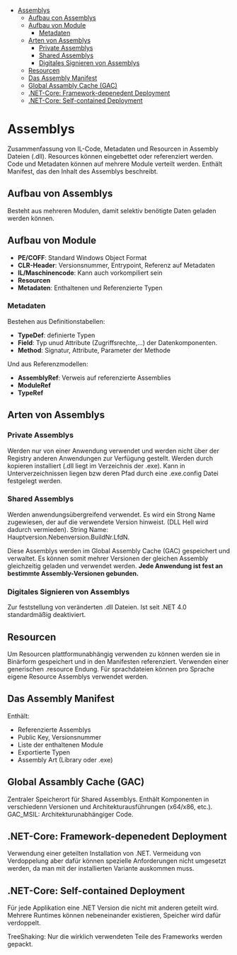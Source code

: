 - [Assemblys](#assemblys)
    - [Aufbau con Assemblys](#aufbau-con-assemblys)
    - [Aufbau von Module](#aufbau-von-module)
        - [Metadaten](#metadaten)
    - [Arten von Assemblys](#arten-von-assemblys)
        - [Private Assemblys](#private-assemblys)
        - [Shared Assemblys](#shared-assemblys)
        - [Digitales Signieren von Assemblys](#digitales-signieren-von-assemblys)
    - [Resourcen](#resourcen)
    - [Das Assembly Manifest](#das-assembly-manifest)
    - [Global Assambly Cache (GAC)](#global-assambly-cache-gac)
    - [.NET-Core: Framework-depenedent Deployment](#net-core-framework-depenedent-deployment)
    - [.NET-Core: Self-contained Deployment](#net-core-self-contained-deployment)

# Assemblys

Zusammenfassung von IL-Code, Metadaten und Resourcen in Assembly Dateien (.dll). Resources können eingebettet oder referenziert werden. Code und Metadaten können auf mehrere Module verteilt werden. Enthält Manifest, das den Inhalt des Assemblys beschreibt.

## Aufbau von Assemblys

Besteht aus mehreren Modulen, damit selektiv benötigte Daten geladen werden können.

## Aufbau von Module

* **PE/COFF**: Standard Windows Object Format
* **CLR-Header**: Versionsnummer, Entrypoint, Referenz auf Metadaten
* **IL/Maschinencode**: Kann auch vorkompiliert sein
* **Resourcen**
* **Metadaten**: Enthaltenen und Referenzierte Typen

### Metadaten

Bestehen aus Definitionstabellen:

* **TypeDef**: definierte Typen
* **Field**: Typ unud Attribute (Zugriffsrechte,...) der Datenkomponenten.
* **Method**: Signatur, Attribute, Parameter der Methode

Und aus Referenzmodellen:

* **AssemblyRef**: Verweis auf referenzierte Assemblies
* **ModuleRef**
* **TypeRef**

## Arten von Assemblys

### Private Assemblys

Werden nur von einer Anwendung verwendet und werden nicht über der Registry anderen Anwendungen zur Verfügung gestellt. Werden durch kopieren installiert (.dll liegt im Verzeichnis der .exe). Kann in Unterverzeichnissen liegen bzw deren Pfad durch eine .exe.config Datei festgelegt werden.

### Shared Assemblys

Werden anwendungsübergreifend verwendet. Es wird ein Strong Name zugewiesen, der auf die verwendete Version hinweist. (DLL Hell wird dadurch vermieden). String Name: Hauptversion.Nebenversion.BuildNr.LfdN.

Diese Assemblys werden im Global Assembly Cache (GAC) gespeichert und verwaltet. Es können somit mehrer Versionen der gleichen Assembly gleichzeitig geladen und verwendet werden.
**Jede Anwendung ist fest an bestimmte Assembly-Versionen gebunden.**

### Digitales Signieren von Assemblys

Zur feststellung von veränderten .dll Dateien. Ist seit .NET 4.0 standardmäßig deaktiviert.

## Resourcen

Um Resourcen plattformunabhängig verwenden zu können werden sie in Binärform gespeichert und in den Manifesten referenziert. Verwenden einer generischen .resource Endung. Für sprachdateien können pro Sprache eigene Resource Assemblys verwendet werden.

## Das Assembly Manifest

Enthält:

* Referenzierte Assemblys
* Public Key, Versionsnummer
* Liste der enthaltenen Module
* Exportierte Typen
* Assembly Art (Library oder .exe)

## Global Assambly Cache (GAC)

Zentraler Speicherort für Shared Assemblys. Enthält Komponenten in verschiedenn Versionen und Architekturausführungen (x64/x86, etc.).
GAC_MSIL: Architekturunabhängiger Code.

## .NET-Core: Framework-depenedent Deployment

Verwendung einer geteilten Installation von .NET. Vermeidung von Verdoppelung aber dafür können spezielle Anforderungen nicht umgesetzt werden, da man mit der installierten Variante auskommen muss.

## .NET-Core: Self-contained Deployment

Für jede Applikation eine .NET Version die nicht mit anderen geteilt wird. Mehrere Runtimes können nebeneinander existieren, Speicher wird dafür verdoppelt.

TreeShaking: Nur die wirklich verwendeten Teile des Frameworks werden gepackt.
